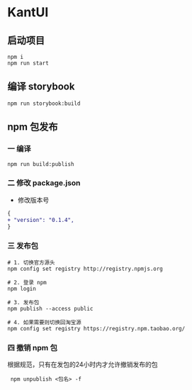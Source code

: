 # KantUI

## 启动项目

```shell
npm i
npm run start
```

## 编译 storybook

```shell
npm run storybook:build
```

## npm 包发布

### 一 编译

```shell
npm run build:publish
```

### 二 修改 package.json

- 修改版本号

```diff
{
+ "version": "0.1.4",
}
```

### 三 发布包

```shell
# 1. 切换官方源头
npm config set registry http://registry.npmjs.org

# 2. 登录 npm
npm login

# 3. 发布包
npm publish --access public

# 4. 如果需要则切换回淘宝源
npm config set registry https://registry.npm.taobao.org/

```

### 四 撤销 npm 包

根据规范，只有在发包的24小时内才允许撤销发布的包

```shell
 npm unpublish <包名> -f
```
